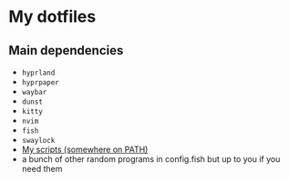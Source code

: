# My dotfiles

## Main dependencies
- `hyprland`
- `hyprpaper`
- `waybar`
- `dunst`
- `kitty`
- `nvim`
- `fish`
- `swaylock`
- [My scripts (somewhere on PATH)](https://github.com/TomLonergan03/scripts)
- a bunch of other random programs in config.fish but up to you if you need them